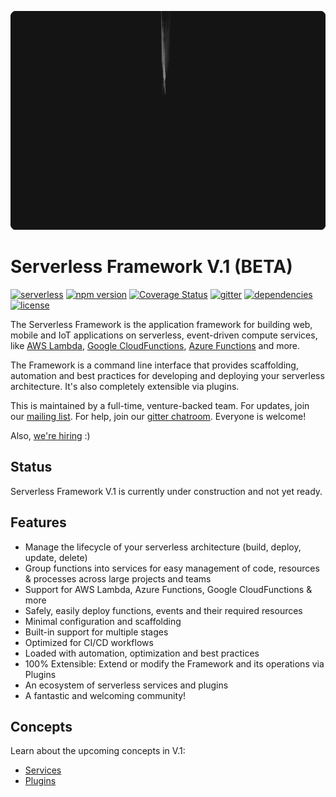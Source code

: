 ![Serverless Application Framework AWS Lambda API Gateway](other/img/readme_serverless_framework_v1.gif)

Serverless Framework V.1 (BETA)
=================================
[![serverless](http://public.serverless.com/badges/v3.svg)](http://www.serverless.com)
[![npm version](https://badge.fury.io/js/serverless.svg)](https://badge.fury.io/js/serverless)
[![Coverage Status](https://coveralls.io/repos/github/serverless/serverless/badge.svg?branch=dev)](https://coveralls.io/github/serverless/serverless?branch=dev)
[![gitter](https://img.shields.io/gitter/room/serverless/serverless.svg)](https://gitter.im/serverless/serverless)
[![dependencies](https://img.shields.io/david/serverless/serverless.svg)](https://www.npmjs.com/package/serverless)
[![license](https://img.shields.io/npm/l/serverless.svg)](https://www.npmjs.com/package/serverless)

The Serverless Framework is the application framework for building web, mobile and IoT applications on serverless, event-driven compute services, like [AWS Lambda](https://aws.amazon.com/lambda/), [Google CloudFunctions](https://cloud.google.com/functions/), [Azure Functions](https://azure.microsoft.com/en-us/services/functions/) and more. 

The Framework is a command line interface that provides scaffolding, automation and best practices for developing and deploying your serverless architecture. It's also completely extensible via plugins.

This is maintained by a full-time, venture-backed team. For updates, join our [mailing list](http://github.us11.list-manage1.com/subscribe?u=b4fad36768cab222f88338995&id=5f8407dded).  For help, join our [gitter chatroom](https://gitter.im/serverless/serverless).  Everyone is welcome!

Also, [we're hiring](mailto:jobs@serverless.com) :)

## Status

Serverless Framework V.1 is currently under construction and not yet ready.

## Features

* Manage the lifecycle of your serverless architecture (build, deploy, update, delete)
* Group functions into services for easy management of code, resources & processes across large projects and teams
* Support for AWS Lambda, Azure Functions, Google CloudFunctions & more
* Safely, easily deploy functions, events and their required resources
* Minimal configuration and scaffolding
* Built-in support for multiple stages
* Optimized for CI/CD workflows
* Loaded with automation, optimization and best practices
* 100% Extensible: Extend or modify the Framework and its operations via Plugins
* An ecosystem of serverless services and plugins
* A fantastic and welcoming community!

## Concepts

Learn about the upcoming concepts in V.1:

* [Services](/docs/services.md)
* [Plugins](/docs/plugins.md)
